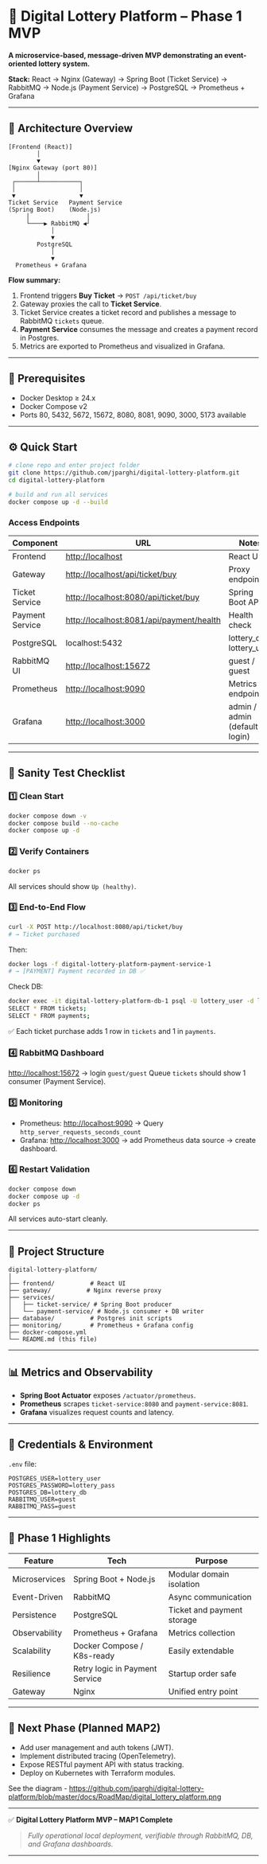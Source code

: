 # 🎰 Digital Lottery Platform – Phase 1 MVP

**A microservice-based, message-driven MVP demonstrating an event-oriented lottery system.**

**Stack:**
React → Nginx (Gateway) → Spring Boot (Ticket Service) → RabbitMQ → Node.js (Payment Service) → PostgreSQL → Prometheus + Grafana

---

## 🚀 Architecture Overview

```text
[Frontend (React)]
        │
        ▼
[Nginx Gateway (port 80)]
        │
 ┌──────┴───────────┐
 │                  │
 ▼                  ▼
Ticket Service   Payment Service
(Spring Boot)    (Node.js)
     │                │
     └────▶ RabbitMQ ◀┘
            │
            ▼
        PostgreSQL
            │
            ▼
  Prometheus + Grafana
```

**Flow summary:**

1. Frontend triggers **Buy Ticket** → `POST /api/ticket/buy`
2. Gateway proxies the call to **Ticket Service**.
3. Ticket Service creates a ticket record and publishes a message to RabbitMQ `tickets` queue.
4. **Payment Service** consumes the message and creates a payment record in Postgres.
5. Metrics are exported to Prometheus and visualized in Grafana.

---

## 🧩 Prerequisites

* Docker Desktop ≥ 24.x
* Docker Compose v2
* Ports 80, 5432, 5672, 15672, 8080, 8081, 9090, 3000, 5173 available

---

## ⚙️ Quick Start

```bash
# clone repo and enter project folder
git clone https://github.com/jparghi/digital-lottery-platform.git
cd digital-lottery-platform

# build and run all services
docker compose up -d --build
```

### Access Endpoints

| Component       | URL                                                                                  | Notes                         |
| --------------- | ------------------------------------------------------------------------------------ | ----------------------------- |
| Frontend        | [http://localhost](http://localhost)                                                 | React UI                      |
| Gateway         | [http://localhost/api/ticket/buy](http://localhost/api/ticket/buy)                   | Proxy endpoint                |
| Ticket Service  | [http://localhost:8080/api/ticket/buy](http://localhost:8080/api/ticket/buy)         | Spring Boot API               |
| Payment Service | [http://localhost:8081/api/payment/health](http://localhost:8081/api/payment/health) | Health check                  |
| PostgreSQL      | localhost:5432                                                                       | lottery_db / lottery_user     |
| RabbitMQ UI     | [http://localhost:15672](http://localhost:15672)                                     | guest / guest                 |
| Prometheus      | [http://localhost:9090](http://localhost:9090)                                       | Metrics endpoint              |
| Grafana         | [http://localhost:3000](http://localhost:3000)                                       | admin / admin (default login) |

---

## 🧪 Sanity Test Checklist

### 1️⃣ Clean Start

```bash
docker compose down -v
docker compose build --no-cache
docker compose up -d
```

### 2️⃣ Verify Containers

```bash
docker ps
```

All services should show `Up (healthy)`.

### 3️⃣ End-to-End Flow

```bash
curl -X POST http://localhost:8080/api/ticket/buy
# → Ticket purchased
```

Then:

```bash
docker logs -f digital-lottery-platform-payment-service-1
# → [PAYMENT] Payment recorded in DB ✅
```

Check DB:

```bash
docker exec -it digital-lottery-platform-db-1 psql -U lottery_user -d lottery_db
SELECT * FROM tickets;
SELECT * FROM payments;
```

✅ Each ticket purchase adds 1 row in `tickets` and 1 in `payments`.

### 4️⃣ RabbitMQ Dashboard

[http://localhost:15672](http://localhost:15672) → login `guest/guest`
Queue `tickets` should show 1 consumer (Payment Service).

### 5️⃣ Monitoring

* Prometheus: [http://localhost:9090](http://localhost:9090)
  → Query `http_server_requests_seconds_count`
* Grafana: [http://localhost:3000](http://localhost:3000) → add Prometheus data source → create dashboard.

### 6️⃣ Restart Validation

```bash
docker compose down
docker compose up -d
docker ps
```

All services auto-start cleanly.

---

## 🧱 Project Structure

```
digital-lottery-platform/
│
├── frontend/          # React UI
├── gateway/          # Nginx reverse proxy
├── services/
│   ├── ticket-service/ # Spring Boot producer
│   └── payment-service/ # Node.js consumer + DB writer
├── database/          # Postgres init scripts
├── monitoring/        # Prometheus + Grafana config
├── docker-compose.yml
└── README.md (this file)
```

---

## 📊 Metrics and Observability

* **Spring Boot Actuator** exposes `/actuator/prometheus`.
* **Prometheus** scrapes `ticket-service:8080` and `payment-service:8081`.
* **Grafana** visualizes request counts and latency.

---

## 🔐 Credentials & Environment

`.env` file:

```env
POSTGRES_USER=lottery_user
POSTGRES_PASSWORD=lottery_pass
POSTGRES_DB=lottery_db
RABBITMQ_USER=guest
RABBITMQ_PASS=guest
```

---

## 🧠 Phase 1 Highlights

| Feature       | Tech                           | Purpose                    |
| ------------- | ------------------------------ | -------------------------- |
| Microservices | Spring Boot + Node.js          | Modular domain isolation   |
| Event-Driven  | RabbitMQ                       | Async communication        |
| Persistence   | PostgreSQL                     | Ticket and payment storage |
| Observability | Prometheus + Grafana           | Metrics collection         |
| Scalability   | Docker Compose / K8s-ready     | Easily extendable          |
| Resilience    | Retry logic in Payment Service | Startup order safe         |
| Gateway       | Nginx                          | Unified entry point        |

---

## 🧭 Next Phase (Planned MAP2)

* Add user management and auth tokens (JWT).
* Implement distributed tracing (OpenTelemetry).
* Expose RESTful payment API with status tracking.
* Deploy on Kubernetes with Terraform modules.

See the diagram - https://github.com/jparghi/digital-lottery-platform/blob/master/docs/RoadMap/digital_lottery_platform.png

---

✅ **Digital Lottery Platform MVP – MAP1 Complete**

> *Fully operational local deployment, verifiable through RabbitMQ, DB, and Grafana dashboards.*

---
